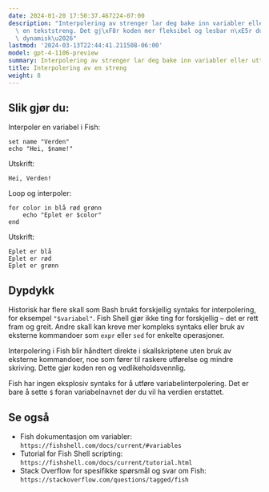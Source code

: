 ```yaml
---
date: 2024-01-20 17:50:37.467224-07:00
description: "Interpolering av strenger lar deg bake inn variabler eller uttrykk i\
  \ en tekststreng. Det gj\xF8r koden mer fleksibel og lesbar n\xE5r du skal bygge\
  \ dynamisk\u2026"
lastmod: '2024-03-13T22:44:41.211508-06:00'
model: gpt-4-1106-preview
summary: Interpolering av strenger lar deg bake inn variabler eller uttrykk i en tekststreng.
title: Interpolering av en streng
weight: 8
---
```


## Slik gjør du:
Interpoler en variabel i Fish:

```Fish Shell
set name "Verden"
echo "Hei, $name!"
```

Utskrift:

```
Hei, Verden!
```

Loop og interpoler:

```Fish Shell
for color in blå rød grønn
    echo "Eplet er $color"
end
```

Utskrift:

```
Eplet er blå
Eplet er rød
Eplet er grønn
```

## Dypdykk
Historisk har flere skall som Bash brukt forskjellig syntaks for interpolering, for eksempel `"$variabel"`. Fish Shell gjør ikke ting for forskjellig – det er rett fram og greit. Andre skall kan kreve mer kompleks syntaks eller bruk av eksterne kommandoer som `expr` eller `sed` for enkelte operasjoner.

Interpolering i Fish blir håndtert direkte i skallskriptene uten bruk av eksterne kommandoer, noe som fører til raskere utførelse og mindre skriving. Dette gjør koden ren og vedlikeholdsvennlig.

Fish har ingen eksplosiv syntaks for å utføre variabelinterpolering. Det er bare å sette `$` foran variabelnavnet der du vil ha verdien erstattet.

## Se også
- Fish dokumentasjon om variabler: `https://fishshell.com/docs/current/#variables`
- Tutorial for Fish Shell scripting: `https://fishshell.com/docs/current/tutorial.html`
- Stack Overflow for spesifikke spørsmål og svar om Fish: `https://stackoverflow.com/questions/tagged/fish`
